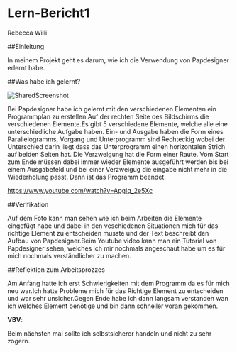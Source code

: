 # Lern-Bericht1
Rebecca Willi

##Einleitung

In meinem Projekt geht es darum, wie ich die Verwendung von Papdesigner erlernt habe.

##Was habe ich gelernt?

![SharedScreenshot](https://user-images.githubusercontent.com/110892622/184815724-63deae0a-fe64-4c2a-935f-4e26672d52e5.jpg)

Bei Papdesigner habe ich gelernt mit den verschiedenen Elementen ein Programmplan zu erstellen.Auf der rechten Seite des Bildschirms die verschiedenen Elemente.Es gibt 5 verschiedene Elemente, welche alle eine unterschiedliche Aufgabe haben. Ein- und Ausgabe haben die Form eines Parallelogramms, Vorgang und Unterprogramm sind Rechteckig wobei der Unterschied darin liegt dass das Unterprogramm einen horizontalen Strich auf beiden Seiten hat. Die Verzweigung hat die Form einer Raute.  Vom Start zum Ende müssen dabei immer wieder Elemente ausgeführt werden bis bei einem Ausgabefeld und bei einer Verzweigug die eingabe nicht mehr in die Wiederholung passt. Dann ist das Programm beendet.

https://www.youtube.com/watch?v=ApgIq_2e5Xc

##Verifikation

Auf dem Foto kann man sehen wie ich beim Arbeiten die Elemente eingefügt habe und dabei in den veschiedenen Situationen mich für das richtige Element zu entscheiden musste und der Text beschreibt den Aufbau von Papdesigner.Beim Youtube video kann man ein Tutorial von Papdesigner sehen, welches ich mir nochmals angeschaut habe um es für mich nochmals verständlicher zu machen.

##Reflektion zum Arbeitsprozzes

Am Anfang hatte ich erst Schwierigkeiten mit dem Programm da es für mich neu war.Ich hatte Probleme mich für das Richtige Element zu entscheiden und war sehr unsicher.Gegen Ende habe ich dann langsam verstanden wan ich welches Element benötige und bin dann schneller voran gekommen.

**VBV**:

Beim nächsten mal sollte ich selbstsicherer handeln und nicht zu sehr zögern.
